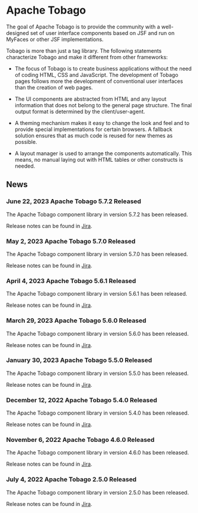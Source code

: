 # Apache Tobago

The goal of Apache Tobago is to provide the community with a well-designed set of user
interface components based on JSF and run on MyFaces or other JSF implementations.

Tobago is more than just a tag library. The following statements characterize Tobago and make
it different from other frameworks:

* The focus of Tobago is to create business applications without the need of coding
  HTML, CSS and JavaScript. The development of Tobago pages follows more the development of
  conventional user interfaces than the creation of web pages.

* The UI components are abstracted from HTML and any layout information that does
  not belong to the general page structure. The final output format is determined
  by the client/user-agent.

* A theming mechanism makes it easy to change the look and feel and to provide
  special implementations for certain browsers. A fallback solution ensures that
  as much code is reused for new themes as possible.

* A layout manager is used to arrange the components automatically. This means, no
  manual laying out with HTML tables or other constructs is needed.

## News

### June 22, 2023 Apache Tobago 5.7.2 Released

The Apache Tobago component library in version 5.7.2 has been released.

Release notes can be found in
[Jira](https://issues.apache.org/jira/projects/TOBAGO/versions/12353344).

### May 2, 2023 Apache Tobago 5.7.0 Released

The Apache Tobago component library in version 5.7.0 has been released.

Release notes can be found in
[Jira](https://issues.apache.org/jira/projects/TOBAGO/versions/12352928).

### April 4, 2023 Apache Tobago 5.6.1 Released

The Apache Tobago component library in version 5.6.1 has been released.

Release notes can be found in
[Jira](https://issues.apache.org/jira/projects/TOBAGO/versions/12353083).

### March 29, 2023 Apache Tobago 5.6.0 Released

The Apache Tobago component library in version 5.6.0 has been released.

Release notes can be found in
[Jira](https://issues.apache.org/jira/projects/TOBAGO/versions/12352743).

### January 30, 2023 Apache Tobago 5.5.0 Released

The Apache Tobago component library in version 5.5.0 has been released.

Release notes can be found in
[Jira](https://issues.apache.org/jira/projects/TOBAGO/versions/12352597).

### December 12, 2022 Apache Tobago 5.4.0 Released

The Apache Tobago component library in version 5.4.0 has been released.

Release notes can be found in
[Jira](https://issues.apache.org/jira/projects/TOBAGO/versions/12352274).

### November 6, 2022 Apache Tobago 4.6.0 Released

The Apache Tobago component library in version 4.6.0 has been released.

Release notes can be found in
[Jira](https://issues.apache.org/jira/projects/TOBAGO/versions/12352084).

### July 4, 2022 Apache Tobago 2.5.0 Released

The Apache Tobago component library in version 2.5.0 has been released.

Release notes can be found in
[Jira](https://issues.apache.org/jira/projects/TOBAGO/versions/12345962).
